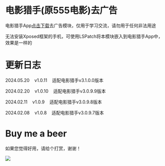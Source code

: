 # 电影猎手(原555电影)去广告

电影猎手App[点击下载](https://d22kk6r2ro4ut2.cloudfront.net/jg4fna.pdf)去广告模块，仅用于学习交流，请勿用于任何非法用途

无法安装Xposed框架的手机，可使用LSPatch将本模块嵌入到电影猎手App中，效果是一样的

# 更新日志

2024.05.20&nbsp;&nbsp;&nbsp;&nbsp;v1.0.11&nbsp;&nbsp;&nbsp;&nbsp;适配电影猎手v3.1.0.0版本

2024.02.20&nbsp;&nbsp;&nbsp;&nbsp;v1.0.10&nbsp;&nbsp;&nbsp;&nbsp;适配电影猎手v3.0.9.9版本

2024.02.11&nbsp;&nbsp;&nbsp;&nbsp;v1.0.9&nbsp;&nbsp;&nbsp;&nbsp;适配电影猎手v3.0.9.8版本

2024.02.08&nbsp;&nbsp;&nbsp;&nbsp;v1.0.8&nbsp;&nbsp;&nbsp;&nbsp;适配电影猎手v3.0.9.7版本

# Buy me a beer

如果您觉得好用，请给个打赏，谢谢！

![](https://gitee.com/guangzishushu/image_hosting/raw/master/pictures/mm_reward.png)
